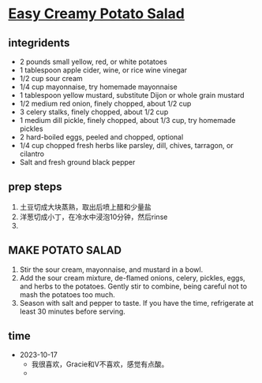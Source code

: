 # [Easy Creamy Potato Salad](https://www.inspiredtaste.net/22809/simple-potato-salad-recipe/)

## integridents
- 2 pounds small yellow, red, or white potatoes
- 1 tablespoon apple cider, wine, or rice wine vinegar
- 1/2 cup sour cream
- 1/4 cup mayonnaise, try homemade mayonnaise
- 1 tablespoon yellow mustard, substitute Dijon or whole grain mustard
- 1/2 medium red onion, finely chopped, about 1/2 cup
- 3 celery stalks, finely chopped, about 1/2 cup
- 1 medium dill pickle, finely chopped, about 1/3 cup, try homemade pickles
- 2 hard-boiled eggs, peeled and chopped, optional
- 1/4 cup chopped fresh herbs like parsley, dill, chives, tarragon, or cilantro
- Salt and fresh ground black pepper


## prep steps
1. 土豆切成大块蒸熟，取出后喷上醋和少量盐
2. 洋葱切成小丁，在冷水中浸泡10分钟，然后rinse
3. 

## MAKE POTATO SALAD
1. Stir the sour cream, mayonnaise, and mustard in a bowl.
2. Add the sour cream mixture, de-flamed onions, celery, pickles, eggs, and herbs to the potatoes. Gently stir to combine, being careful not to mash the potatoes too much.
3. Season with salt and pepper to taste. If you have the time, refrigerate at least 30 minutes before serving.

## time
- 2023-10-17
  - 我很喜欢，Gracie和V不喜欢，感觉有点酸。
  -  